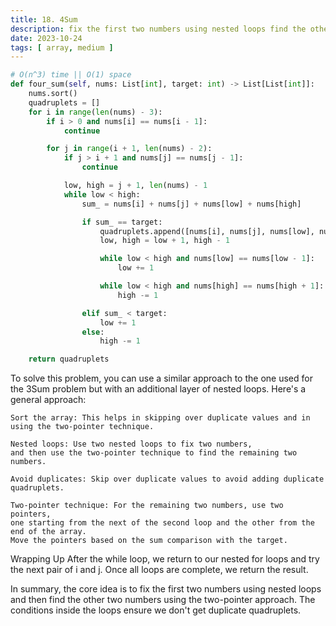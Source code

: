 ```yaml
---
title: 18. 4Sum
description: fix the first two numbers using nested loops find the other two numbers using the two-pointer approach
date: 2023-10-24
tags: [ array, medium ] 
---
```


```python
# O(n^3) time || O(1) space
def four_sum(self, nums: List[int], target: int) -> List[List[int]]:
    nums.sort()
    quadruplets = []
    for i in range(len(nums) - 3):
        if i > 0 and nums[i] == nums[i - 1]:
            continue

        for j in range(i + 1, len(nums) - 2):
            if j > i + 1 and nums[j] == nums[j - 1]:
                continue

            low, high = j + 1, len(nums) - 1
            while low < high:
                sum_ = nums[i] + nums[j] + nums[low] + nums[high]

                if sum_ == target:
                    quadruplets.append([nums[i], nums[j], nums[low], nums[high]])
                    low, high = low + 1, high - 1

                    while low < high and nums[low] == nums[low - 1]:
                        low += 1

                    while low < high and nums[high] == nums[high + 1]:
                        high -= 1

                elif sum_ < target:
                    low += 1
                else:
                    high -= 1

    return quadruplets
```

To solve this problem, you can use a similar approach to the one used for the 3Sum problem but with an additional layer of nested loops. Here's a general approach:

    Sort the array: This helps in skipping over duplicate values and in using the two-pointer technique.

    Nested loops: Use two nested loops to fix two numbers, 
    and then use the two-pointer technique to find the remaining two numbers.

    Avoid duplicates: Skip over duplicate values to avoid adding duplicate quadruplets.

    Two-pointer technique: For the remaining two numbers, use two pointers,
    one starting from the next of the second loop and the other from the end of the array. 
    Move the pointers based on the sum comparison with the target.

Wrapping Up
After the while loop, we return to our nested for loops and try the next pair of i and j. Once all loops are complete, we return the result.

In summary, the core idea is to fix the first two numbers using nested loops and then find the other two numbers using the two-pointer approach. The conditions inside the loops ensure we don't get duplicate quadruplets.
